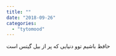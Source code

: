 ```yaml
---
title: ""
date: "2018-09-26"
categories: 
  - "tytomood"
---
```


حافظ باشیم توو دنیایی که پر از بیل گیتس است
